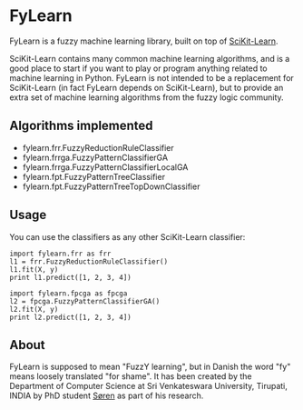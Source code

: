 
FyLearn
=======

FyLearn is a fuzzy machine learning library, built on top of [SciKit-Learn](http://scikit-learn.org/).

SciKit-Learn contains many common machine learning algorithms, and is a good place to start if you want to play or program anything related to machine learning in Python. FyLearn is not intended to be a replacement for SciKit-Learn (in fact FyLearn depends on SciKit-Learn), but to provide an extra set of machine learning algorithms from the fuzzy logic community.

Algorithms implemented
----------------------

 - fylearn.frr.FuzzyReductionRuleClassifier
 - fylearn.frrga.FuzzyPatternClassifierGA
 - fylearn.frrga.FuzzyPatternClassifierLocalGA
 - fylearn.fpt.FuzzyPatternTreeClassifier
 - fylearn.fpt.FuzzyPatternTreeTopDownClassifier

Usage
-----

You can use the classifiers as any other SciKit-Learn classifier:

    import fylearn.frr as frr
    l1 = frr.FuzzyReductionRuleClassifier()
    l1.fit(X, y)
    print l1.predict([1, 2, 3, 4])

    import fylearn.fpcga as fpcga
    l2 = fpcga.FuzzyPatternClassifierGA()
    l2.fit(X, y)
    print l2.predict([1, 2, 3, 4])


About
-----

FyLearn is supposed to mean "FuzzY learning", but in Danish the word "fy" means loosely translated "for shame". It has been created by the Department of Computer Science at Sri Venkateswara University, Tirupati, INDIA by PhD student [Søren](http://www.cs.svuni.in/~sorend/) as part of his research.

